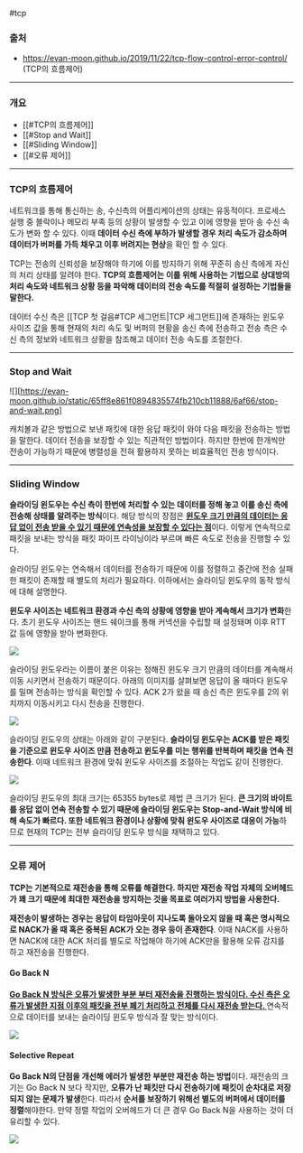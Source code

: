 #tcp 
### 출처
* https://evan-moon.github.io/2019/11/22/tcp-flow-control-error-control/ (TCP의 흐름제어)
___
### 개요
* [[#TCP의 흐름제어]]
* [[#Stop and Wait]]
* [[#Sliding Window]]
* [[#오류 제어]]
___
### TCP의 흐름제어

네트워크를 통해 통신하는 송, 수신측의 어플리케이션의 상태는 유동적이다. 프로세스 실행 중 블락이나 메모리 부족 등의 상황이 발생할 수 있고 이에 영향을 받아 송 수신 속도가 변화 할 수 있다. 이때 **데이터 수신 측에 부하가 발생할 경우 처리 속도가 감소하며 데이터가 버퍼를 가득 채우고 이후 버려지는 현상**을 확인 할 수 있다. 

TCP는 전송의 신뢰성을 보장해야 하기에 이를 방지하기 위해 꾸준히 송신 측에게 자신의 처리 상태를 알려야 한다. <span class="red red-bg"><b>TCP의 흐름제어는 이를 위해 사용하는 기법으로 상대방의 처리 속도와 네트워크 상황 등을 파악해 데이터의 전송 속도를 적절히 설정하는 기법들을 말한다.</b></span>

데이터 수신 측은 [[TCP 첫 걸음#TCP 세그먼트|TCP 세그먼트]]에 존재하는 윈도우 사이즈 값을 통해 현재의 처리 속도 및 버퍼의 현황을 송신 측에 전송하고 전송 측은 수신 측의 정보와 네트워크 상황을 참조해고 데이터 전송 속도를 조절한다.  
___
### Stop and Wait

![][https://evan-moon.github.io/static/65ff8e861f0894835574fb210cb11888/6af66/stop-and-wait.png]

캐치볼과 같은 방법으로 보낸 패킷에 대한 응답 패킷이 와야 다음 패킷을 전송하는 방법을 말한다. 데이터 전송을 보장할 수 있는 직관적인 방법이다. 하지만 한번에 한개씩만 전송이 가능하기 때문에 병렬성을 전혀 활용하지 못하는 비효율적인 전송 방식이다.
___
### Sliding Window

**슬라이딩 윈도우는 수신 측이 한번에 처리할 수 있는 데이터를 정해 놓고 이를 송신 측에 전송해 상태를 알려주는 방식**이다. 해당 방식의 장점은 <b><u>윈도우 크기 만큼의 데이터는 응답 없이 전송 받을 수 있기 때문에 연속성을 보장할 수 있다는 점</u></b>이다. 이렇게 연속적으로 패킷을 보내는 방식을 패킷 파이프 라이닝이라 부르며 빠른 속도로 전송을 진행할 수 있다.

슬라이딩 윈도우는 연속해서 데이터를 전송하기 때문에 이를 정렬하고 중간에 전송 실패한 패킷이 존재할 때 별도의 처리가 필요하다. 이하에서는 슬라이딩 윈도우의 동작 방식에 대해 설명한다.

**윈도우 사이즈는 네트워크 환경과 수신 측의 상황에 영향을 받아 계속해서 크기가 변화**한다. 초기 윈도우 사이즈는 핸드 쉐이크를 통해 커넥션을 수립할 때 설정돼며 이후 RTT 값 등에 영향을 받아 변화한다.

![](https://my-study.s3.ap-northeast-2.amazonaws.com/TCP%EC%9D%98%20%ED%9D%90%EB%A6%84%20%EC%A0%9C%EC%96%B4%20/%20Pasted%20image%2020231227160835.png)

슬라이딩 윈도우라는 이름이 붙은 이유는 정해진 윈도우 크기 만큼의 데이터를 계속해서 이동 시키면서 전송하기 때문이다. 아래의 이미지를 살펴보면 응답이 올 때마다 윈도우를 밀며 전송하는 방식을 확인할 수 있다. ACK 2가 왔을 때 송신 측은 윈도우를 2의 위치까지 이동시키고 다시 전송을 진행한다.

![](https://my-study.s3.ap-northeast-2.amazonaws.com/TCP%EC%9D%98%20%ED%9D%90%EB%A6%84%20%EC%A0%9C%EC%96%B4%20/%20Pasted%20image%2020231227161028.png)

슬라이딩 윈도우의 상태는 아래와 같이 구분된다. **슬라이딩 윈도우는 ACK를 받은 패킷을 기준으로 윈도우 사이즈 만큼 전송하고 윈도우를 미는 행위를 반복하며 패킷을 연속 전송한다**. 이때 네트워크 환경에 맞춰 윈도우 사이즈를 조절하는 작업도 같이 진행한다.

![](https://my-study.s3.ap-northeast-2.amazonaws.com/TCP%EC%9D%98%20%ED%9D%90%EB%A6%84%20%EC%A0%9C%EC%96%B4%20/%20Pasted%20image%2020231227161358.png)

슬라이딩 윈도우의 최대 크기는 65355 bytes로 제법 큰 크기가 된다. **큰 크기의 바이트를 응답 없이 연속 전송할 수 있기 때문에 슬라이딩 윈도우는 Stop-and-Wait 방식에 비해 속도가 빠르다. 또한 네트워크 환경이나 상황에 맞춰 윈도우 사이즈로 대응이 가능**하므로 현재의 TCP는 전부 슬라이딩 윈도우 방식을 채택하고 있다.
___
### 오류 제어

<span class="red red-bg"><b>TCP는 기본적으로 재전송을 통해 오류를 해결한다. 하지만 재전송 작업 자체의 오버헤드가 꽤 크기 때문에 최대한 재전송을 방지하는 것을 목표로 여러가지 방법을 사용한다.</b></span>

**재전송이 발생하는 경우는 응답이 타임아웃이 지나도록 돌아오지 않을 때 혹은 명시적으로 NACK가 올 때 혹은 중복된 ACK가 오는 경우 등이 존재한다**. 이때 NACK를 사용하면 NACK에 대한 ACK 처리를 별도로 작업해야 하기에 ACK만을 활용해 오류 감지를 하고 재전송을 진행한다.
#### Go Back N
<b><u>Go Back N 방식은 오류가 발생한 부분 부터 재전송을 진행하는 방식이다. 수신 측은 오류가 발생한 지점 이후의 패킷을 전부 폐기 처리하고 전체를 다시 재전송 받는다. </b></u>연속적으로 데이터를 보내는 슬라이딩 윈도우 방식과 잘 맞는 방식이다.

![](https://my-study.s3.ap-northeast-2.amazonaws.com/TCP%EC%9D%98%20%ED%9D%90%EB%A6%84%20%EC%A0%9C%EC%96%B4%20/%20Pasted%20image%2020231227165039.png)

#### Selective Repeat
**Go Back N의 단점을 개선해 에러가 발생한 부분만 재전송 하는 방법**이다. 재전송의 크기는 Go Back N 보다 작지만, **오류가 난 패킷만 다시 전송하기에 패킷이 순차대로 저장되지 않는 문제가 발생**한다. 따라서 **순서를 보장하기 위해선 별도의 버퍼에서 데이터를 정렬**해야한다. 만약 정렬 작업의 오버헤드가 더 큰 경우 Go Back N을 사용하는 것이 더 유리할 수 있다.

![](https://my-study.s3.ap-northeast-2.amazonaws.com/TCP%EC%9D%98%20%ED%9D%90%EB%A6%84%20%EC%A0%9C%EC%96%B4%20/%20Pasted%20image%2020231227165628.png)
